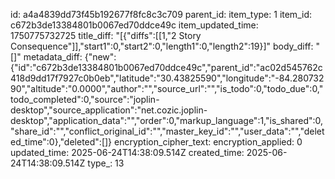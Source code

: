 id: a4a4839dd73f45b192677f8fc8c3c709
parent_id: 
item_type: 1
item_id: c672b3de13384801b0067ed70ddce49c
item_updated_time: 1750775732725
title_diff: "[{\"diffs\":[[1,\"2 Story Consequence\"]],\"start1\":0,\"start2\":0,\"length1\":0,\"length2\":19}]"
body_diff: "[]"
metadata_diff: {"new":{"id":"c672b3de13384801b0067ed70ddce49c","parent_id":"ac02d545762c418d9dd17f7927c0b0eb","latitude":"30.43825590","longitude":"-84.28073290","altitude":"0.0000","author":"","source_url":"","is_todo":0,"todo_due":0,"todo_completed":0,"source":"joplin-desktop","source_application":"net.cozic.joplin-desktop","application_data":"","order":0,"markup_language":1,"is_shared":0,"share_id":"","conflict_original_id":"","master_key_id":"","user_data":"","deleted_time":0},"deleted":[]}
encryption_cipher_text: 
encryption_applied: 0
updated_time: 2025-06-24T14:38:09.514Z
created_time: 2025-06-24T14:38:09.514Z
type_: 13
